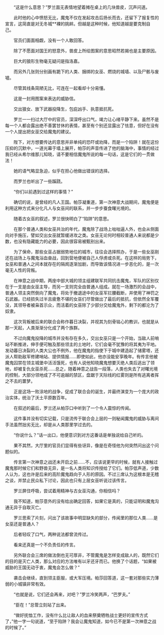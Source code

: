 　　“这是什么意思？”罗兰面无表情地望着摊在桌上的几块兽皮，沉声问道。

　　此时他的心中愤怒无比，魔鬼不仅在发起攻击后扬长而去，还留下了报复性的宣言，这简直是对无冬城**裸的挑衅。但越是这种时候，他知道越是要克制自己。

　　官员们面面相觑，没有一个人敢回答。

　　除了不愿面对国王的怒意外，兽皮上所绘图案的意思昭然若揭也是主要原因。

　　巨大的狼形生物毫无疑问是指洛嘉。

　　而另外几张则分别画有跪下的人类、捆绑的女巫、燃烧的城墙、以及尸骸与废墟。

　　尽管其线条简陋无比，可连在一起看却十分易懂。

　　这是一封用图案来表达的威胁信。

　　交出狼女、放下武器投降生，包庇凶手、执意抵抗死。

　　罗兰一一扫过大厅中的官员，深深呼出口气，竭力让心绪平静下来。虽然不是每一个人都会露出绝不善罢甘休的表情，甚至有个别还显露出了怯意，但好在没有一个人提出把女巫交给魔鬼的建议。

　　陛下，对方想要传达的意思并非单纯的恐吓或劝降，而是一个陷阱！就在这份压抑的沉默中，一道光幕于墙上展开，帕莎的声音传进了他的脑海中，事情的经过我已经从希尔维那儿知晓，请不要相信魔鬼所说的每一句话，这是它们的一贯做法！

　　她的语气略显急迫，似乎在担心他做出错误的选择。

　　而罗兰也听出了一些蹊跷。

　　“你们以前遇到过这样的事情？”

　　确切的说，是曾经的凡人王国。帕莎凝重道，第一次神意大战期间，魔鬼便是利用这种方式来分化凡人与女巫间的联系，并一步步蚕食曙光境的。

　　随着古女巫的叙述，罗兰很快明白了“陷阱”的意思。

　　在那个普通人类和女巫共治的年代，魔鬼除了战场上咄咄逼人外，也会从侧面向对手施压，譬如交出女巫就暂缓进攻之类。女巫无论何时相较普通人来说都是少数，也没有隐藏能力的必要，因此很容易被甄别出来。

　　为了保命，那些女巫占据弱势地位的城市，往往会选择照办，于是一些女巫刚还在战场上与魔鬼浴血奋战，回到营地便被自己人俘虏或杀死。在这样的局势下，女巫和普通人之间本就存在的隔阂逐渐加剧，而导致该情况进一步恶化的，是一次毫无人性的背叛。

　　在神意之战中期，两座中部大城的领主组建联军共同抗击魔鬼，军队的区别仅在于一支是由女巫主导，而另一支则完全由普通人组成。就在一场激烈的会战中，普通人领主突然倒向了魔鬼，将处于撤退途中的女巫军拦腰截断，并使用了神罚之石武器。已经损失过半且疲惫不堪的女巫们尽管做出了最后的抵抗，但依然全军覆没，其领导者被枭首示众，而活着的女巫除了少部分交给魔鬼外，剩下的都沦为了奴隶。

　　这次背叛被后来的联合会称作暮日决裂，并视其为刻骨铭心的教训，也就是从那一天起，人类渐渐分化成了两个族群。

　　不过向魔鬼投降的城市并没有存在多久，交出女巫只是一个开始，当敌人前哨站不断推进，伸手便可触及那些领主的土地时，它们会毫不犹豫的将其夷为平地。发动暮日决裂的人类大公也不例外，他在魔鬼的指使下于城中建造起了储雾塔，还派人帮助敌军修建哨站、提供情报……即使如此，他亦没能安享晚年。有传言他被魔鬼囚禁在领主城堡中活活饿死，也有人说他知晓魔鬼想要灭绝人类后逃出了领地，却被复仇女巫杀死……总之，随着神意之战告一段落，人类也失去了对曙光境的控制，大部分领地成了不可逾越的禁区，盘踞于天际线的红雾则是所有逃离者挥之不去的噩梦。

　　正是这场一败涂地的战争，促成了联合会的诞生，并最终演变为一个庞大的政治实体，统治了沃土平原数百年。

　　在叙述的最后，罗兰还从帕莎口中听到了一个令人震惊的传闻。

　　这件事并没有切实记载，只是流传于联合会上层的一则秘闻魔鬼的威胁与离间手法虽然拙劣无比，却是从人类那里学过去的。

　　“你说什么？”话一出口，他便意识到对方这番话是单独说给自己听的。

　　果不其然，大厅里的官员们显得有些讶异，像是在奇怪他为何突然问出这个问题似的。

　　传言第一次神意之战还未开启之前……不，应该说更早的时候，就有人接触过魔鬼那时候它们和野兽无异，是一名人类将知识传授给了它们。帕莎低声道，少数人认为，这也许是后来的高阶魔鬼趋向于人形的原因。不过三席认为这根本是无稽之谈，并禁止民众私下讨论，因此也只有上层女巫听说过该传言。

　　罗兰屏住呼吸，尝试着用精神与古女巫沟通，你相信吗？

　　我不知道，帕莎意外的没有给出确定回答，如果它是真的，只能证明和魔鬼沟通无异于自取灭亡。

　　罗兰思索了片刻，问出了该故事中明显缺失的部分，传闻里的那位人类……是女巫还是普通人？

　　后者轻叹了口气，两种说法都曾流传过。

　　看来还真是一个不负责任的传言。

　　另外联合会三席的做法倒也无可厚非，不管魔鬼是怎样变成敌人的，既然它们的目的是灭亡人类，那么对应的方法唯有以牙还牙而已。他换了个话题，“如果被威胁的王国无动于衷，魔鬼会怎么做？”

　　袭击会继续，直到领主臣服，或大军压境。帕莎回答道，这一套对那些实力薄弱的小城镇非常有效。

　　“也就是说，它们还会再来，对吧？”罗兰冷笑两声，“巴罗夫。”

　　“臣在！”总管立刻站了出来。

　　“做好抚恤工作，没有什么比让敌人的血来祭奠牺牲战士更好的宣传方式了，”他一字一句说道，“至于陷阱？我会让魔鬼知道，如今已不是第一次神意之战的时候了。”
